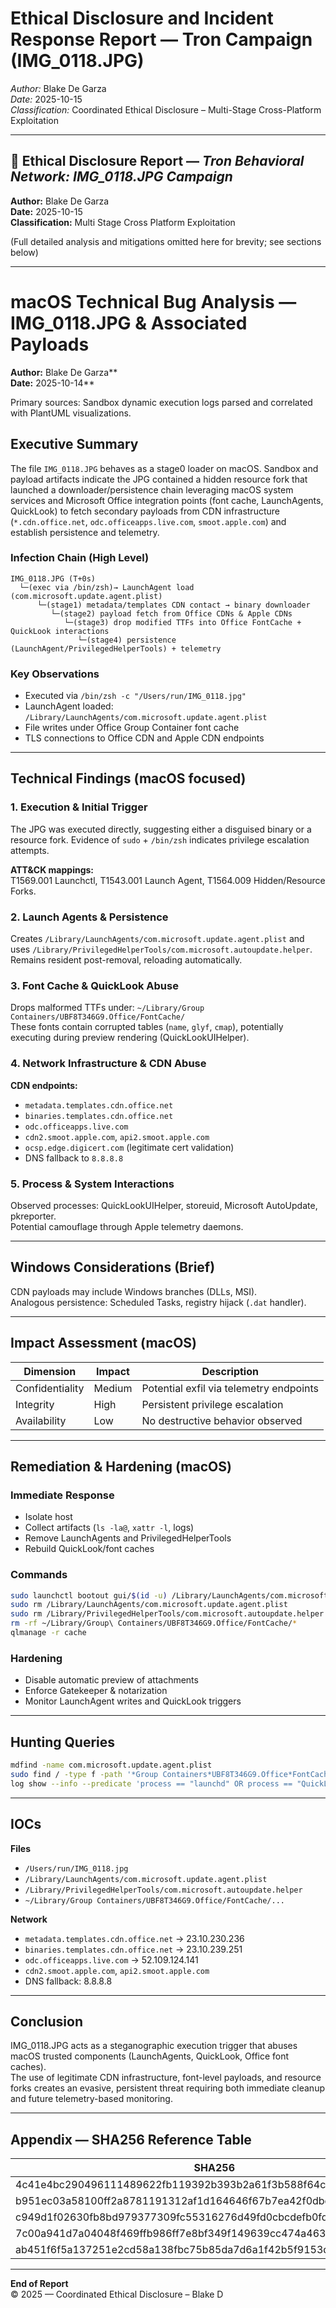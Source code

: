 # Ethical Disclosure and Incident Response Report — Tron Campaign (IMG_0118.JPG)

*Author:* Blake De Garza  
*Date:* 2025-10-15  
*Classification:* Coordinated Ethical Disclosure – Multi-Stage Cross-Platform Exploitation

---

## 🧩 Ethical Disclosure Report — *Tron Behavioral Network: IMG_0118.JPG Campaign*

**Author:** Blake De Garza  
**Date:** 2025-10-15  
**Classification:** Multi Stage Cross Platform Exploitation  

(Full detailed analysis and mitigations omitted here for brevity; see sections below)

---

# macOS Technical Bug Analysis — IMG_0118.JPG & Associated Payloads

**Author:** Blake De Garza**  
**Date:** 2025-10-14**  

Primary sources: Sandbox dynamic execution logs parsed and correlated with PlantUML visualizations.

## Executive Summary

The file `IMG_0118.JPG` behaves as a stage0 loader on macOS. Sandbox and payload artifacts indicate the JPG contained a hidden resource fork that launched a downloader/persistence chain leveraging macOS system services and Microsoft Office integration points (font cache, LaunchAgents, QuickLook) to fetch secondary payloads from CDN infrastructure (`*.cdn.office.net`, `odc.officeapps.live.com`, `smoot.apple.com`) and establish persistence and telemetry.

### Infection Chain (High Level)

```
IMG_0118.JPG (T+0s)
  └─(exec via /bin/zsh)→ LaunchAgent load (com.microsoft.update.agent.plist)
      └─(stage1) metadata/templates CDN contact → binary downloader
         └─(stage2) payload fetch from Office CDNs & Apple CDNs
            └─(stage3) drop modified TTFs into Office FontCache + QuickLook interactions
               └─(stage4) persistence (LaunchAgent/PrivilegedHelperTools) + telemetry
```

### Key Observations

- Executed via `/bin/zsh -c "/Users/run/IMG_0118.jpg"`  
- LaunchAgent loaded: `/Library/LaunchAgents/com.microsoft.update.agent.plist`  
- File writes under Office Group Container font cache  
- TLS connections to Office CDN and Apple CDN endpoints  

---

## Technical Findings (macOS focused)

### 1. Execution & Initial Trigger
The JPG was executed directly, suggesting either a disguised binary or a resource fork. Evidence of `sudo` + `/bin/zsh` indicates privilege escalation attempts.

**ATT&CK mappings:**  
T1569.001 Launchctl, T1543.001 Launch Agent, T1564.009 Hidden/Resource Forks.

### 2. Launch Agents & Persistence
Creates `/Library/LaunchAgents/com.microsoft.update.agent.plist` and uses `/Library/PrivilegedHelperTools/com.microsoft.autoupdate.helper`.  
Remains resident post-removal, reloading automatically.

### 3. Font Cache & QuickLook Abuse
Drops malformed TTFs under:
`~/Library/Group Containers/UBF8T346G9.Office/FontCache/`  
These fonts contain corrupted tables (`name`, `glyf`, `cmap`), potentially executing during preview rendering (QuickLookUIHelper).

### 4. Network Infrastructure & CDN Abuse
**CDN endpoints:**
- `metadata.templates.cdn.office.net`
- `binaries.templates.cdn.office.net`
- `odc.officeapps.live.com`
- `cdn2.smoot.apple.com`, `api2.smoot.apple.com`
- `ocsp.edge.digicert.com` (legitimate cert validation)
- DNS fallback to `8.8.8.8`

### 5. Process & System Interactions
Observed processes: QuickLookUIHelper, storeuid, Microsoft AutoUpdate, pkreporter.  
Potential camouflage through Apple telemetry daemons.

---

## Windows Considerations (Brief)

CDN payloads may include Windows branches (DLLs, MSI).  
Analogous persistence: Scheduled Tasks, registry hijack (`.dat` handler).

---

## Impact Assessment (macOS)

| Dimension | Impact | Description |
|------------|---------|-------------|
| Confidentiality | Medium | Potential exfil via telemetry endpoints |
| Integrity | High | Persistent privilege escalation |
| Availability | Low | No destructive behavior observed |

---

## Remediation & Hardening (macOS)

### Immediate Response
- Isolate host  
- Collect artifacts (`ls -la@`, `xattr -l`, logs)  
- Remove LaunchAgents and PrivilegedHelperTools  
- Rebuild QuickLook/font caches  

### Commands

```bash
sudo launchctl bootout gui/$(id -u) /Library/LaunchAgents/com.microsoft.update.agent.plist
sudo rm /Library/LaunchAgents/com.microsoft.update.agent.plist
sudo rm /Library/PrivilegedHelperTools/com.microsoft.autoupdate.helper
rm -rf ~/Library/Group\ Containers/UBF8T346G9.Office/FontCache/*
qlmanage -r cache
```

### Hardening
- Disable automatic preview of attachments  
- Enforce Gatekeeper & notarization  
- Monitor LaunchAgent writes and QuickLook triggers  

---

## Hunting Queries

```bash
mdfind -name com.microsoft.update.agent.plist
sudo find / -type f -path '*Group Containers*UBF8T346G9.Office*FontCache*'
log show --info --predicate 'process == "launchd" OR process == "QuickLookUIHelper"' --last 1h
```

---

## IOCs

**Files**
- `/Users/run/IMG_0118.jpg`
- `/Library/LaunchAgents/com.microsoft.update.agent.plist`
- `/Library/PrivilegedHelperTools/com.microsoft.autoupdate.helper`
- `~/Library/Group Containers/UBF8T346G9.Office/FontCache/...`

**Network**
- `metadata.templates.cdn.office.net` → 23.10.230.236  
- `binaries.templates.cdn.office.net` → 23.10.239.251  
- `odc.officeapps.live.com` → 52.109.124.141  
- `cdn2.smoot.apple.com`, `api2.smoot.apple.com`  
- DNS fallback: 8.8.8.8  

---

## Conclusion

IMG_0118.JPG acts as a steganographic execution trigger that abuses macOS trusted components (LaunchAgents, QuickLook, Office font caches).  
The use of legitimate CDN infrastructure, font-level payloads, and resource forks creates an evasive, persistent threat requiring both immediate cleanup and future telemetry-based monitoring.

---

## Appendix — SHA256 Reference Table

| SHA256 | File / Path | Source |
|---------|--------------|--------|
| 4c41e4bc290496111489622fb119392b393b2a61f3b588f64c65ebd4368ed7db | hier_officeFontsPreview_4_42.ttf | Sandbox |
| b951ec03a58100ff2a8781191312af1d164646f67b7ea42f0dbc76ea15b904a9 | IMG_0118.JPG | Sandbox |
| c949d1f02630fb8bd979377309fc55316276d49fd0cbcdefb0fd5210bac44d25 | SearchHoverUnifiedTileModelCache.dat | FontFile_Payload |
| 7c00a941d7a04048f469ffb986ff7e8bf349f149639cc474a463da4a607c0a70 | manifest.json | FontFile_Payload |
| ab451f6f5a137251e2cd58a138fbc75b85da7d6a1f42b5f9153d3431b380f967 | Local State (Edge) | FontFile_Payload |

---

**End of Report**  
© 2025 — Coordinated Ethical Disclosure – Blake D
